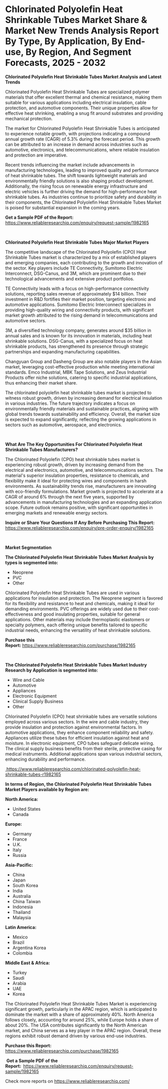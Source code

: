<p><h1>Chlorinated Polyolefin Heat Shrinkable Tubes Market Share & Market New Trends Analysis Report By Type, By Application, By End-use, By Region, And Segment Forecasts, 2025 - 2032</h1></p><p><strong>Chlorinated Polyolefin Heat Shrinkable Tubes Market Analysis and Latest Trends</strong></p>
<p><p>Chlorinated Polyolefin Heat Shrinkable Tubes are specialized polymer materials that offer excellent thermal and chemical resistance, making them suitable for various applications including electrical insulation, cable protection, and automotive components. Their unique properties allow for effective heat shrinking, enabling a snug fit around substrates and providing mechanical protection.</p><p>The market for Chlorinated Polyolefin Heat Shrinkable Tubes is anticipated to experience notable growth, with projections indicating a compound annual growth rate (CAGR) of 5.3% during the forecast period. This growth can be attributed to an increase in demand across industries such as automotive, electronics, and telecommunications, where reliable insulation and protection are imperative. </p><p>Recent trends influencing the market include advancements in manufacturing technologies, leading to improved quality and performance of heat shrinkable tubes. The shift towards lightweight materials and environmentally friendly solutions is also shaping product development. Additionally, the rising focus on renewable energy infrastructure and electric vehicles is further driving the demand for high-performance heat shrinkable tubes. As industries continue to prioritize safety and durability in their components, the Chlorinated Polyolefin Heat Shrinkable Tubes Market is poised for substantial expansion in the coming years.</p></p>
<p><strong>Get a Sample PDF of the Report:&nbsp;</strong> <a href="https://www.reliableresearchiq.com/enquiry/request-sample/1982165?utm_campaign=1087&utm_medium=2&utm_source=Github&utm_content=ia&utm_term=15012025&utm_id=chlorinated-polyolefin-heat-shrinkable-tubes">https://www.reliableresearchiq.com/enquiry/request-sample/1982165</a></p>
<p>&nbsp;</p>
<p><strong>Chlorinated Polyolefin Heat Shrinkable Tubes Major Market Players</strong></p>
<p><p>The competitive landscape of the Chlorinated Polyolefin (CPO) Heat Shrinkable Tubes market is characterized by a mix of established players and emerging companies, each contributing to the growth and innovation of the sector. Key players include TE Connectivity, Sumitomo Electric Interconnect, DSG-Canus, and 3M, which are prominent due to their technological advancements and extensive product portfolios.</p><p>TE Connectivity leads with a focus on high-performance connectivity solutions, reporting sales revenue of approximately $14 billion. Their investment in R&D fortifies their market position, targeting electronic and automotive applications. Sumitomo Electric Interconnect specializes in providing high-quality wiring and connectivity products, with significant market growth attributed to the rising demand in telecommunications and automotive sectors.</p><p>3M, a diversified technology company, generates around $35 billion in annual sales and is known for its innovation in materials, including heat shrinkable solutions. DSG-Canus, with a specialized focus on heat shrinkable products, has strengthened its presence through strategic partnerships and expanding manufacturing capabilities.</p><p>Changyuan Group and Dasheng Group are also notable players in the Asian market, leveraging cost-effective production while meeting international standards. Emco Industrial, MBK Tape Solutions, and Zeus Industrial Products offer niche solutions, catering to specific industrial applications, thus enhancing their market share.</p><p>The chlorinated polyolefin heat shrinkable tubes market is projected to witness robust growth, driven by increasing demand for electrical insulation in various industries. The future trajectory indicates a focus on environmentally friendly materials and sustainable practices, aligning with global trends towards sustainability and efficiency. Overall, the market size is expected to expand significantly, reflecting the growing applications in sectors such as automotive, aerospace, and electronics.</p></p>
<p>&nbsp;</p>
<p><strong>What Are The Key Opportunities For Chlorinated Polyolefin Heat Shrinkable Tubes Manufacturers?</strong></p>
<p><p>The Chlorinated Polyolefin (CPO) heat shrinkable tubes market is experiencing robust growth, driven by increasing demand from the electrical and electronics, automotive, and telecommunications sectors. The material's superior insulation properties, resistance to chemicals, and flexibility make it ideal for protecting wires and components in harsh environments. As sustainability trends rise, manufacturers are innovating with eco-friendly formulations. Market growth is projected to accelerate at a CAGR of around 6% through the next five years, supported by advancements in manufacturing technologies and an expanding application scope. Future outlook remains positive, with significant opportunities in emerging markets and renewable energy sectors.</p></p>
<p><strong>Inquire or Share Your Questions If Any Before Purchasing This Report:</strong> <a href="https://www.reliableresearchiq.com/enquiry/pre-order-enquiry/1982165?utm_campaign=1087&utm_medium=2&utm_source=Github&utm_content=ia&utm_term=15012025&utm_id=chlorinated-polyolefin-heat-shrinkable-tubes">https://www.reliableresearchiq.com/enquiry/pre-order-enquiry/1982165</a></p>
<p>&nbsp;</p>
<p><strong>Market Segmentation</strong></p>
<p><strong>The Chlorinated Polyolefin Heat Shrinkable Tubes Market Analysis by types is segmented into:</strong></p>
<p><ul><li>Neoprene</li><li>PVC</li><li>Other</li></ul></p>
<p><p>Chlorinated Polyolefin Heat Shrinkable Tubes are used in various applications for insulation and protection. The Neoprene segment is favored for its flexibility and resistance to heat and chemicals, making it ideal for demanding environments. PVC offerings are widely used due to their cost-effectiveness and good insulating properties, suitable for general applications. Other materials may include thermoplastic elastomers or specialty polymers, each offering unique benefits tailored to specific industrial needs, enhancing the versatility of heat shrinkable solutions.</p></p>
<p><strong>Purchase this Report:&nbsp;</strong><a href="https://www.reliableresearchiq.com/purchase/1982165?utm_campaign=1087&utm_medium=2&utm_source=Github&utm_content=ia&utm_term=15012025&utm_id=chlorinated-polyolefin-heat-shrinkable-tubes">https://www.reliableresearchiq.com/purchase/1982165</a></p>
<p>&nbsp;</p>
<p><strong>The Chlorinated Polyolefin Heat Shrinkable Tubes Market Industry Research by Application is segmented into:</strong></p>
<p><ul><li>Wire and Cable</li><li>Automotive</li><li>Appliances</li><li>Electronic Equipment</li><li>Clinical Supply Business</li><li>Other</li></ul></p>
<p><p>Chlorinated Polyolefin (CPO) heat shrinkable tubes are versatile solutions employed across various sectors. In the wire and cable industry, they provide insulation and protection against environmental factors. In automotive applications, they enhance component reliability and safety. Appliances utilize these tubes for efficient insulation against heat and moisture. In electronic equipment, CPO tubes safeguard delicate wiring. The clinical supply business benefits from their sterile, protective casing for medical instruments. Additional applications span various industrial sectors, enhancing durability and performance.</p></p>
<p><a href="https://www.reliableresearchiq.com/chlorinated-polyolefin-heat-shrinkable-tubes-r1982165?utm_campaign=1087&utm_medium=2&utm_source=Github&utm_content=ia&utm_term=15012025&utm_id=chlorinated-polyolefin-heat-shrinkable-tubes">&nbsp;https://www.reliableresearchiq.com/chlorinated-polyolefin-heat-shrinkable-tubes-r1982165</a></p>
<p><strong>In terms of Region, the Chlorinated Polyolefin Heat Shrinkable Tubes Market Players available by Region are:</strong></p>
<p>
    <p> <strong> North America: </strong>
        <ul>
            <li>United States</li>
            <li>Canada</li>
        </ul>
        </p> 
    <p> <strong> Europe: </strong>
        <ul>
            <li>Germany</li>
            <li>France</li>
            <li>U.K.</li>
            <li>Italy</li>
            <li>Russia</li>
        </ul>
        </p> 
    <p> <strong> Asia-Pacific: </strong>
        <ul>
            <li>China</li>
            <li>Japan</li>
            <li>South Korea</li>
            <li>India</li>
            <li>Australia</li>
            <li>China Taiwan</li>
            <li>Indonesia</li>
            <li>Thailand</li>
            <li>Malaysia</li>
        </ul>
        </p> 
    <p> <strong> Latin America: </strong>
        <ul>
            <li>Mexico</li>
            <li>Brazil</li>
            <li>Argentina Korea</li>
            <li>Colombia</li>
        </ul>
        </p> 
    <p> <strong> Middle East & Africa: </strong>
        <ul>
            <li>Turkey</li>
            <li>Saudi</li>
            <li>Arabia</li>
            <li>UAE</li>
            <li>Korea</li>
        </ul>
    </p>
    </p>
<p><p>The Chlorinated Polyolefin Heat Shrinkable Tubes Market is experiencing significant growth, particularly in the APAC region, which is anticipated to dominate the market with a share of approximately 40%. North America follows closely, accounting for around 25%, while Europe holds a share of about 20%. The USA contributes significantly to the North American market, and China serves as a key player in the APAC region. Overall, these regions exhibit robust demand driven by various end-use industries.</p></p>
<p><strong>Purchase this Report: </strong><a href="https://www.reliableresearchiq.com/purchase/1982165?utm_campaign=1087&utm_medium=2&utm_source=Github&utm_content=ia&utm_term=15012025&utm_id=chlorinated-polyolefin-heat-shrinkable-tubes">https://www.reliableresearchiq.com/purchase/1982165</a></p>
<p>&nbsp;<strong>Get a Sample PDF of the Report:&nbsp;&nbsp;</strong><a href="https://www.reliableresearchiq.com/enquiry/request-sample/1982165?utm_campaign=1087&utm_medium=2&utm_source=Github&utm_content=ia&utm_term=15012025&utm_id=chlorinated-polyolefin-heat-shrinkable-tubes">https://www.reliableresearchiq.com/enquiry/request-sample/1982165</a></p>
<p><strong></strong></p>
<p>Check more reports on <a href="https://www.reliableresearchiq.com/?utm_campaign=1087&utm_medium=2&utm_source=Github&utm_content=ia&utm_term=15012025&utm_id=chlorinated-polyolefin-heat-shrinkable-tubes">https://www.reliableresearchiq.com/</a></p>